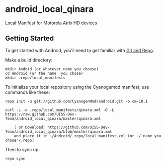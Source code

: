 android_local_qinara
======================

Local Manifest for Motorola Atrix HD devices

Getting Started
---------------

To get started with Android, you'll need to get
familiar with [Git and Repo](http://source.android.com/download/using-repo).

Make a build directory:

	mkdir Andoid (or whatever name you choose)
	cd Android (or the name  you chose)
	mkdir .repo/local_manifests

To initialize your local repository using the Cyanogemod manifest, use commands like these:

    repo init -u git://github.com/CyanogenMod/android.git -b cm-10.1

    curl -L -o .repo/local_manifests/qinara.xml -O -L https://raw.github.com/UISS-Dev-Team/android_local_qinara/master/qinara.xml
 
    	( or Download: https://github.com/UISS-Dev-Team/android_local_qinara/blob/master/qinara.xml
		and place it in ~/Android/.repo/local_manifest.xml (or ~/'name you chose'/.repo)

Then to sync up:

    repo sync
